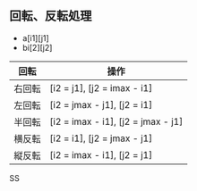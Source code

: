## 回転、反転処理
- a[i1][j1]
- bi[2][j2]

|回転|操作|
| ---- | ---- |
| 右回転 | [i2 = j1], [j2 = imax - i1]
| 左回転 | [i2 = jmax - j1], [j2 = i1]
| 半回転 | [i2 = imax - i1], [j2 = jmax - j1]
| 横反転 | [i2 = i1], [j2 = jmax - j1]
| 縦反転 | [i2 = imax - i1], [j2 = j1]

SS
